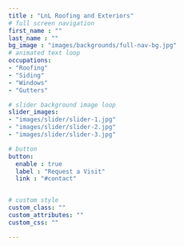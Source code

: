 ```yaml
---
title : "LnL Roofing and Exteriors"
# full screen navigation
first_name : ""
last_name : ""
bg_image : "images/backgrounds/full-nav-bg.jpg"
# animated text loop
occupations:
- "Roofing"
- "Siding"
- "Windows"
- "Gutters"

# slider background image loop
slider_images:
- "images/slider/slider-1.jpg"
- "images/slider/slider-2.jpg"
- "images/slider/slider-3.jpg"

# button
button:
  enable : true
  label : "Request a Visit"
  link : "#contact"


# custom style
custom_class: "" 
custom_attributes: "" 
custom_css: ""

---
```

